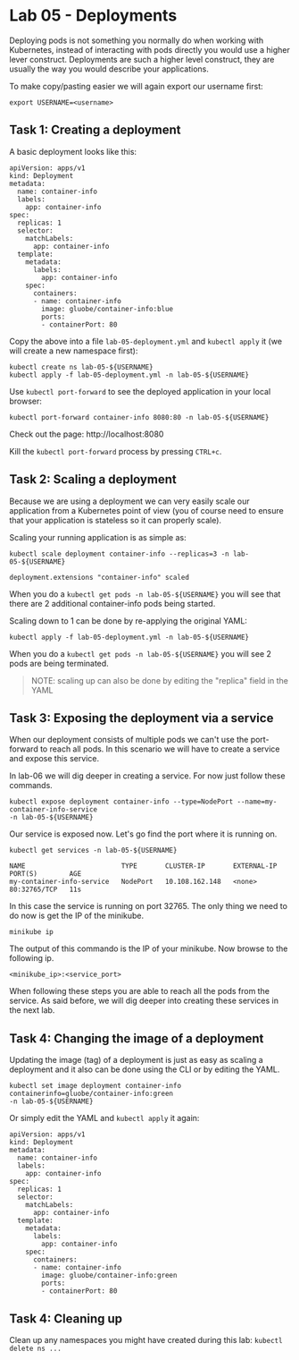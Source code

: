 # Lab 05 - Deployments

Deploying pods is not something you normally do when working with Kubernetes,
instead of interacting with pods directly you would use a higher lever
construct.  Deployments are such a higher level construct, they are usually the
way you would describe your applications.

To make copy/pasting easier we will again export our username first:

```
export USERNAME=<username>
```

## Task 1: Creating a deployment

A basic deployment looks like this:

```
apiVersion: apps/v1
kind: Deployment
metadata:
  name: container-info
  labels:
    app: container-info
spec:
  replicas: 1
  selector:
    matchLabels:
      app: container-info
  template:
    metadata:
      labels:
        app: container-info
    spec:
      containers:
      - name: container-info
        image: gluobe/container-info:blue
        ports:
        - containerPort: 80
```

Copy the above into a file `lab-05-deployment.yml` and `kubectl apply` it (we
will create a new namespace first):

```
kubectl create ns lab-05-${USERNAME}
kubectl apply -f lab-05-deployment.yml -n lab-05-${USERNAME}
```

Use `kubectl port-forward` to see the deployed application in your local
browser:

```
kubectl port-forward container-info 8080:80 -n lab-05-${USERNAME}
```

Check out the page: http://localhost:8080

Kill the `kubectl port-forward` process by pressing `CTRL+c`.

## Task 2: Scaling a deployment

Because we are using a deployment we can very easily scale our application from
a Kubernetes point of view (you of course need to ensure that your application
is stateless so it can properly scale).

Scaling your running application is as simple as:

```
kubectl scale deployment container-info --replicas=3 -n lab-05-${USERNAME}

deployment.extensions "container-info" scaled
```

When you do a `kubectl get pods -n lab-05-${USERNAME}` you will see that there
are 2 additional container-info pods being started.

Scaling down to 1 can be done by re-applying the original YAML:

```
kubectl apply -f lab-05-deployment.yml -n lab-05-${USERNAME}
```

When you do a `kubectl get pods -n lab-05-${USERNAME}` you will see 2 pods are
being terminated.

> NOTE: scaling up can also be done by editing the "replica" field in the YAML

## Task 3: Exposing the deployment via a service

When our deployment consists of multiple pods we can't use the port-forward to
reach all pods. In this scenario we will have to create a service and expose
this service.

In lab-06 we will dig deeper in creating a service. For now just follow these commands.

```
kubectl expose deployment container-info --type=NodePort --name=my-container-info-service
-n lab-05-${USERNAME}
```

Our service is exposed now. Let's go find the port where it is running on.

```
kubectl get services -n lab-05-${USERNAME}

NAME                        TYPE       CLUSTER-IP       EXTERNAL-IP   PORT(S)        AGE
my-container-info-service   NodePort   10.108.162.148   <none>        80:32765/TCP   11s
```

In this case the service is running on port 32765. The only thing we need to do
now is get the IP of the minikube.

```
minikube ip
```

The output of this commando is the IP of your minikube. Now browse to the following
ip.

```
<minikube_ip>:<service_port>
```

When following these steps you are able to reach all the pods from the service.
As said before, we will dig deeper into creating these services in the next lab.

## Task 4: Changing the image of a deployment

Updating the image (tag) of a deployment is just as easy as scaling a deployment
and it also can be done using the CLI or by editing the YAML.

```
kubectl set image deployment container-info containerinfo=gluobe/container-info:green
-n lab-05-${USERNAME}
```

Or simply edit the YAML and `kubectl apply` it again:

```
apiVersion: apps/v1
kind: Deployment
metadata:
  name: container-info
  labels:
    app: container-info
spec:
  replicas: 1
  selector:
    matchLabels:
      app: container-info
  template:
    metadata:
      labels:
        app: container-info
    spec:
      containers:
      - name: container-info
        image: gluobe/container-info:green
        ports:
        - containerPort: 80
```

## Task 4: Cleaning up

Clean up any namespaces you might have created during this lab:
`kubectl delete ns ...`
